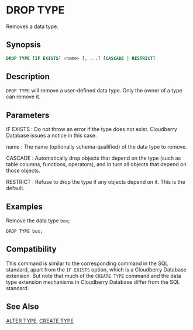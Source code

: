 # DROP TYPE

Removes a data type.

## Synopsis

```sql
DROP TYPE [IF EXISTS] <name> [, ...] [CASCADE | RESTRICT]
```

## Description

`DROP TYPE` will remove a user-defined data type. Only the owner of a type can remove it.

## Parameters

IF EXISTS
:   Do not throw an error if the type does not exist. Cloudberry Database issues a notice in this case.

name
:   The name (optionally schema-qualified) of the data type to remove.

CASCADE
:   Automatically drop objects that depend on the type (such as table columns, functions, operators), and in turn all objects that depend on those objects.

RESTRICT
:   Refuse to drop the type if any objects depend on it. This is the default.

## Examples

Remove the data type `box`;

```
DROP TYPE box;
```

## Compatibility

This command is similar to the corresponding command in the SQL standard, apart from the `IF EXISTS` option, which is a Cloudberry Database extension. But note that much of the `CREATE TYPE` command and the data type extension mechanisms in Cloudberry Database differ from the SQL standard.

## See Also

[ALTER TYPE](/docs/sql-statements/sql-statement-alter-type.md), [CREATE TYPE](/docs/sql-statements/sql-statement-create-type.md)



